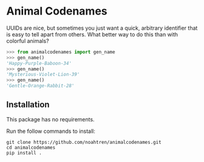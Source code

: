 # Animal Codenames
UUIDs are nice, but sometimes you just want a quick, arbitrary
identifier that is easy to tell apart from others. What better way to do this than with
colorful animals?

```python
>>> from animalcodenames import gen_name
>>> gen_name()
'Happy-Purple-Baboon-34'
>>> gen_name()
'Mysterious-Violet-Lion-39'
>>> gen_name()
'Gentle-Orange-Rabbit-28'
```

## Installation
This package has no requirements.

Run the follow commands to install:
```
git clone https://github.com/noahtren/animalcodenames.git
cd animalcodenames
pip install .
```
